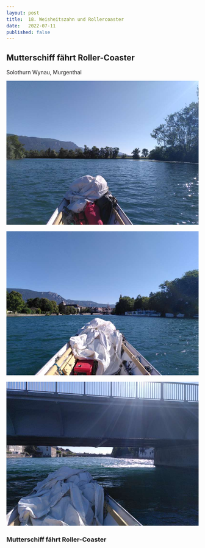 ```yaml
---
layout: post
title:  18. Weisheitszahn und Rollercoaster
date:   2022-07-11
published: false
---
```


## Mutterschiff fährt Roller-Coaster ##


Solothurn Wynau, Murgenthal

![](/img/20220712_ms_res_solo_0.jpg)

![](/img/20220712_ms_res_solo_1.jpg)

![](/img/20220712_ms_res_solo_2.jpg)







### Mutterschiff fährt Roller-Coaster ###


